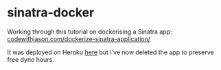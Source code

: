 # sinatra-docker

Working through this tutorial on dockerising a Sinatra app: [codewithjason.com/dockerize-sinatra-application/](https://www.codewithjason.com/dockerize-sinatra-application/)

It was deployed on Heroku [here](https://sinatra-docker.herokuapp.com/) but I've now deleted the app to preserve free dyno hours.
